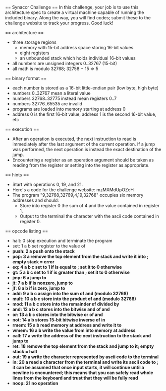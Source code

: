 == Synacor Challenge ==
In this challenge, your job is to use this architecture spec to create a
virtual machine capable of running the included binary.  Along the way,
you will find codes; submit these to the challenge website to track
your progress.  Good luck!


== architecture ==
- three storage regions
  - memory with 15-bit address space storing 16-bit values
  - eight registers
  - an unbounded stack which holds individual 16-bit values
- all numbers are unsigned integers 0..32767 (15-bit)
- all math is modulo 32768; 32758 + 15 => 5

== binary format ==
- each number is stored as a 16-bit little-endian pair (low byte, high byte)
- numbers 0..32767 mean a literal value
- numbers 32768..32775 instead mean registers 0..7
- numbers 32776..65535 are invalid
- programs are loaded into memory starting at address 0
- address 0 is the first 16-bit value, address 1 is the second 16-bit value, etc

== execution ==
- After an operation is executed, the next instruction to read is immediately after the last argument of the current operation.  If a jump was performed, the next operation is instead the exact destination of the jump.
- Encountering a register as an operation argument should be taken as reading from the register or setting into the register as appropriate.

== hints ==
- Start with operations 0, 19, and 21.
- Here's a code for the challenge website: mzMXMdUpOZeH
- The program "9,32768,32769,4,19,32768" occupies six memory addresses and should:
  - Store into register 0 the sum of 4 and the value contained in register 1.
  - Output to the terminal the character with the ascii code contained in register 0.

== opcode listing ==
* halt: 0 stop execution and terminate the program
* set: 1 a b set register <a> to the value of <b>
* push: 2 a push <a> onto the stack
* pop: 3 a remove the top element from the stack and write it into <a>; empty stack = error
* eq: 4 a b c set <a> to 1 if <b> is equal to <c>; set it to 0 otherwise
* gt: 5 a b c set <a> to 1 if <b> is greater than <c>; set it to 0 otherwise
* jmp: 6 a jump to <a>
* jt: 7 a b if <a> is nonzero, jump to <b>
* jf: 8 a b if <a> is zero, jump to <b>
* add: 9 a b c assign into <a> the sum of <b> and <c> (modulo 32768)
* mult: 10 a b c store into <a> the product of <b> and <c> (modulo 32768)
* mod: 11 a b c store into <a> the remainder of <b> divided by <c>
* and: 12 a b c stores into <a> the bitwise and of <b> and <c>
* or: 13 a b c stores into <a> the bitwise or of <b> and <c>
* not: 14 a b stores 15-bit bitwise inverse of <b> in <a>
* rmem: 15 a b  read memory at address <b> and write it to <a>
* wmem: 16 a b write the value from <b> into memory at address <a>
* call: 17 a write the address of the next instruction to the stack and jump to <a>
* ret: 18 remove the top element from the stack and jump to it; empty stack = halt
* out: 19 a write the character represented by ascii code <a> to the terminal
* in: 20 a read a character from the terminal and write its ascii code to <a>; it can be assumed that once input starts, it will continue until a newline is encountered; this means that you can safely read whole lines from the keyboard and trust that they will be fully read
* noop: 21 no operation
